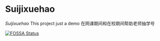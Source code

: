 # Suijixuehao
*Suijixuehao*
This project just a demo
在网课期间和在校期间帮助老师抽学号


[![FOSSA Status](https://app.fossa.com/api/projects/git%2Bgithub.com%2FABCDCreeper-Team%2FSuijixuehao.svg?type=large)](https://app.fossa.com/projects/git%2Bgithub.com%2FABCDCreeper-Team%2FSuijixuehao?ref=badge_large)
